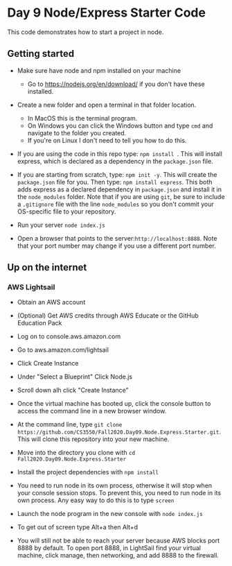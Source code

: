 # Day 9 Node/Express Starter Code

This code demonstrates how to start a project in node.

## Getting started

- Make sure have node and npm installed on your machine
    - Go to https://nodejs.org/en/download/ if you don't have these installed.
- Create a new folder and open a terminal in that folder location.
    - In MacOS this is the terminal program.
    - On Windows you can click the Windows button and type ```cmd``` and navigate to the folder you created.
    - If you're on Linux I don't need to tell you how to do this.

- If you are using the code in this repo type: ```npm install ```. This will install express, which is declared as a dependency in the ```package.json``` file.

- If you are starting from scratch, type: ```npm init -y```. This will create the ```package.json``` file for you. Then type: ```npm install express```. This both adds express as a declared dependency in ```package.json``` and install it in the ```node_modules``` folder.  Note that if you are using ```git```, be sure to include a ```.gitignore``` file with the line ```node_modules``` so you don't commit your OS-specific file to your repository.


- Run your server
```node index.js```

- Open a browser that points to the server:```http://localhost:8888```. Note that your port number may change if you use a different port number.

## Up on the internet

### AWS Lightsail

- Obtain an AWS account

- (Optional) Get AWS credits through AWS Educate or the GitHub Education Pack

- Log on to console.aws.amazon.com

- Go to aws.amazon.com/lightsail

- Click Create Instance

- Under "Select a Blueprint" Click Node.js

- Scroll down alh click "Create Instance"

- Once the virtual machine has booted up, click the console button to access the command line in a new browser window.

- At the command line, type ```git clone https://github.com/CS3550/Fall2020.Day09.Node.Express.Starter.git```. This will clone this repository into your new machine.

- Move into the directory you clone with ```cd Fall2020.Day09.Node.Express.Starter```

- Install the project dependencies with ```npm install```

- You need to run node in its own process, otherwise it will stop when your console session stops. To prevent this, you need to run node in its own process. Any easy way to do this is to type ```screen```

- Launch the node program in the new console with ```node index.js```

- To get out of screen type Alt+a then Alt+d

- You will still not be able to reach your server because AWS blocks port 8888 by default. To open port 8888, in LightSail find your virtual machine, click manage, then networking, and add 8888 to the firewall.
